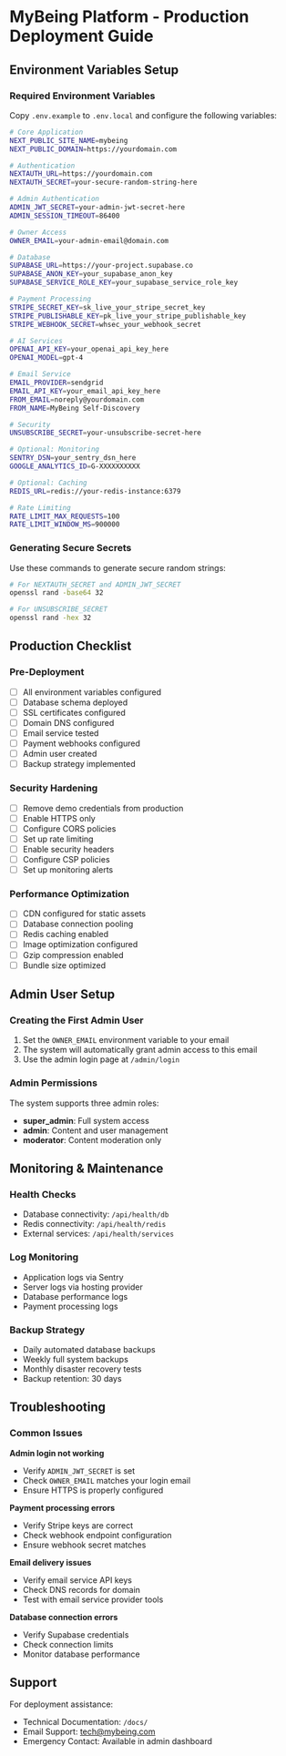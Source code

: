 # MyBeing Platform - Production Deployment Guide

## Environment Variables Setup

### Required Environment Variables

Copy `.env.example` to `.env.local` and configure the following variables:

```bash
# Core Application
NEXT_PUBLIC_SITE_NAME=mybeing
NEXT_PUBLIC_DOMAIN=https://yourdomain.com

# Authentication
NEXTAUTH_URL=https://yourdomain.com
NEXTAUTH_SECRET=your-secure-random-string-here

# Admin Authentication
ADMIN_JWT_SECRET=your-admin-jwt-secret-here
ADMIN_SESSION_TIMEOUT=86400

# Owner Access
OWNER_EMAIL=your-admin-email@domain.com

# Database
SUPABASE_URL=https://your-project.supabase.co
SUPABASE_ANON_KEY=your_supabase_anon_key
SUPABASE_SERVICE_ROLE_KEY=your_supabase_service_role_key

# Payment Processing
STRIPE_SECRET_KEY=sk_live_your_stripe_secret_key
STRIPE_PUBLISHABLE_KEY=pk_live_your_stripe_publishable_key
STRIPE_WEBHOOK_SECRET=whsec_your_webhook_secret

# AI Services
OPENAI_API_KEY=your_openai_api_key_here
OPENAI_MODEL=gpt-4

# Email Service
EMAIL_PROVIDER=sendgrid
EMAIL_API_KEY=your_email_api_key_here
FROM_EMAIL=noreply@yourdomain.com
FROM_NAME=MyBeing Self-Discovery

# Security
UNSUBSCRIBE_SECRET=your-unsubscribe-secret-here

# Optional: Monitoring
SENTRY_DSN=your_sentry_dsn_here
GOOGLE_ANALYTICS_ID=G-XXXXXXXXXX

# Optional: Caching
REDIS_URL=redis://your-redis-instance:6379

# Rate Limiting
RATE_LIMIT_MAX_REQUESTS=100
RATE_LIMIT_WINDOW_MS=900000
```

### Generating Secure Secrets

Use these commands to generate secure random strings:

```bash
# For NEXTAUTH_SECRET and ADMIN_JWT_SECRET
openssl rand -base64 32

# For UNSUBSCRIBE_SECRET
openssl rand -hex 32
```

## Production Checklist

### Pre-Deployment
- [ ] All environment variables configured
- [ ] Database schema deployed
- [ ] SSL certificates configured
- [ ] Domain DNS configured
- [ ] Email service tested
- [ ] Payment webhooks configured
- [ ] Admin user created
- [ ] Backup strategy implemented

### Security Hardening
- [ ] Remove demo credentials from production
- [ ] Enable HTTPS only
- [ ] Configure CORS policies
- [ ] Set up rate limiting
- [ ] Enable security headers
- [ ] Configure CSP policies
- [ ] Set up monitoring alerts

### Performance Optimization
- [ ] CDN configured for static assets
- [ ] Database connection pooling
- [ ] Redis caching enabled
- [ ] Image optimization configured
- [ ] Gzip compression enabled
- [ ] Bundle size optimized

## Admin User Setup

### Creating the First Admin User

1. Set the `OWNER_EMAIL` environment variable to your email
2. The system will automatically grant admin access to this email
3. Use the admin login page at `/admin/login`

### Admin Permissions

The system supports three admin roles:
- **super_admin**: Full system access
- **admin**: Content and user management
- **moderator**: Content moderation only

## Monitoring & Maintenance

### Health Checks
- Database connectivity: `/api/health/db`
- Redis connectivity: `/api/health/redis`
- External services: `/api/health/services`

### Log Monitoring
- Application logs via Sentry
- Server logs via hosting provider
- Database performance logs
- Payment processing logs

### Backup Strategy
- Daily automated database backups
- Weekly full system backups
- Monthly disaster recovery tests
- Backup retention: 30 days

## Troubleshooting

### Common Issues

**Admin login not working**
- Verify `ADMIN_JWT_SECRET` is set
- Check `OWNER_EMAIL` matches your login email
- Ensure HTTPS is properly configured

**Payment processing errors**
- Verify Stripe keys are correct
- Check webhook endpoint configuration
- Ensure webhook secret matches

**Email delivery issues**
- Verify email service API keys
- Check DNS records for domain
- Test with email service provider tools

**Database connection errors**
- Verify Supabase credentials
- Check connection limits
- Monitor database performance

## Support

For deployment assistance:
- Technical Documentation: `/docs/`
- Email Support: tech@mybeing.com
- Emergency Contact: Available in admin dashboard
